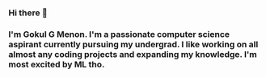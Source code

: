 ### Hi there 👋

### I'm Gokul G Menon. I'm a passionate computer science aspirant currently pursuing my undergrad. I like working on all almost any coding projects and expanding my knowledge. I'm most excited by ML tho.
<!--
**Gokul-GMenon/Gokul-GMenon** is a ✨ _special_ ✨ repository because its `README.md` (this file) appears on your GitHub profile.

Here are some ideas to get you started:

- 🔭 I’m currently working on ... Expanding my knowledge in ML by building various classification and regression models.
- 🌱 I’m currently learning ... Voice classification, NLP, PyTorch etc.
- 👯 I’m looking to collaborate on ... ML based projects, python projects and django based web projects.
- 🤔 I’m looking for help with ... Not much because there is always Stack Overflow out there.
- 💬 Ask me about ... Any help with ML projects, getting started in ML, Python, C, C++, Django, OpenCV, doing colabs...
- 📫 How to reach me: ... Email me @gokulgovindmenon@gmail.com
- ⚡ Fun fact: ... I do a lot more than coding too.
-->
